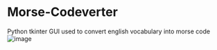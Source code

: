 # Morse-Codeverter
Python tkinter GUI used to convert english vocabulary into morse code
![image](https://github.com/user-attachments/assets/3123b065-e2f6-4bfc-8e87-b8c1c46d29c9)

